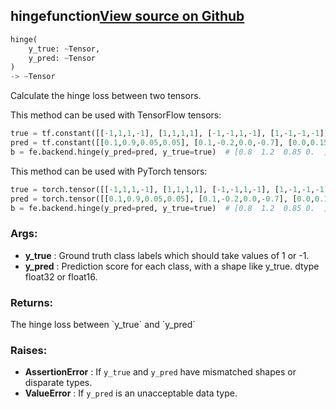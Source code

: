 ## hinge<span class="tag">function</span><a class="sourcelink" href=https://github.com/fastestimator/fastestimator/blob/r1.1/fastestimator/backend/hinge.py/#L27-L58>View source on Github</a>
```python
hinge(
	y_true: ~Tensor,
	y_pred: ~Tensor
)
-> ~Tensor
```
Calculate the hinge loss between two tensors.

This method can be used with TensorFlow tensors:
```python
true = tf.constant([[-1,1,1,-1], [1,1,1,1], [-1,-1,1,-1], [1,-1,-1,-1]])
pred = tf.constant([[0.1,0.9,0.05,0.05], [0.1,-0.2,0.0,-0.7], [0.0,0.15,0.8,0.05], [1.0,-1.0,-1.0,-1.0]])
b = fe.backend.hinge(y_pred=pred, y_true=true)  # [0.8  1.2  0.85 0.  ]
```

This method can be used with PyTorch tensors:
```python
true = torch.tensor([[-1,1,1,-1], [1,1,1,1], [-1,-1,1,-1], [1,-1,-1,-1]])
pred = torch.tensor([[0.1,0.9,0.05,0.05], [0.1,-0.2,0.0,-0.7], [0.0,0.15,0.8,0.05], [1.0,-1.0,-1.0,-1.0]])
b = fe.backend.hinge(y_pred=pred, y_true=true)  # [0.8  1.2  0.85 0.  ]
```


<h3>Args:</h3>

* **y_true** :  Ground truth class labels which should take values of 1 or -1.
* **y_pred** :  Prediction score for each class, with a shape like y_true. dtype float32 or float16.

<h3>Returns:</h3>
    The hinge loss between `y_true` and `y_pred`

<h3>Raises:</h3>

* **AssertionError** :  If `y_true` and `y_pred` have mismatched shapes or disparate types.
* **ValueError** :  If `y_pred` is an unacceptable data type.

